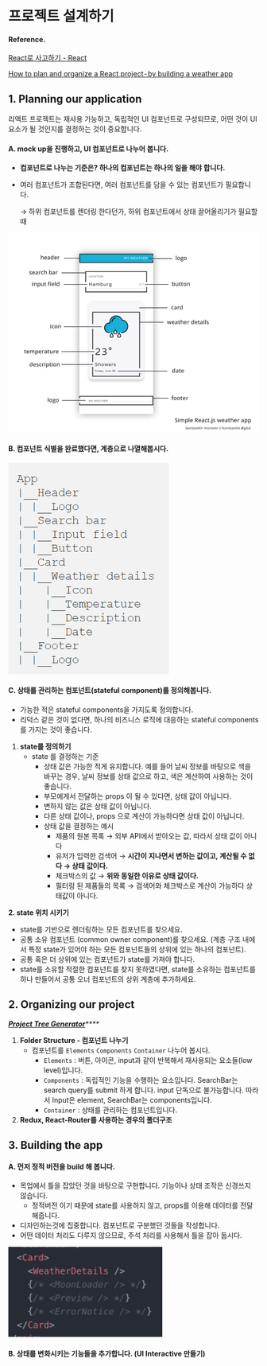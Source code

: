 # 프로젝트 설계하기

#### Reference.

[React로 사고하기 - React](https://ko.reactjs.org/docs/thinking-in-react.html#step-2-build-a-static-version-in-react)

[How to plan and organize a React project - by building a weather app](https://konstantinmuenster.medium.com/how-to-plan-and-organize-a-react-project-by-building-a-weather-app-95175b11bd01)

## 1. Planning our application

리액트 프로젝트는 재사용 가능하고, 독립적인 UI 컴포넌트로 구성되므로, 어떤 것이 UI 요소가 될 것인지를 결정하는 것이 중요합니다.

#### A. **mock up을 진행하고, UI 컴포넌트로 나누어 봅니다.**

* **컴포넌트로 나누는 기준은? 하나의 컴포넌트는 하나의 일을 해야 합니다.**
* 여러 컴포넌트가 조합된다면, 여러 컴포넌트를 담을 수 있는 컴포넌트가 필요합니다.

  → 하위 컴포넌트를 렌더링 한다던가, 하위 컴포넌트에서 상태 끌어올리기가 필요할 때

![](../../.gitbook/assets/image%20%282%29.png)

#### B. **컴포넌트 식별을 완료했다면, 계층으로 나열해봅시다.**

![](../../.gitbook/assets/image%20%283%29.png)

#### C. **상태를 관리하는 컴포넌트\(stateful component**\)를 정의해봅니다.

* 가능한 적은 stateful components을 가지도록 정의합니다.
* 리덕스 같은 것이 없다면, 하나의 비즈니스 로직에 대응하는 stateful components를 가지는 것이 좋습니다.

1. **state를 정의하기**
   * state 를 결정하는 기준
     * 상태 값은 가능한 적게 유지합니다. 예를 들어 날씨 정보를 바탕으로 색을 바꾸는 경우, 날씨 정보를 상태 값으로 하고, 색은 계산하여 사용하는 것이 좋습니다.
     * 부모에게서 전달하는 props 이 될 수 있다면, 상태 값이 아닙니다.
     * 변하지 않는 값은 상태 값이 아닙니다.
     * 다른 상태 값이나, props 으로 계산이 가능하다면 상태 값이 아닙니다.
     * 상태 값을 결정하는 예시
       * 제품의 원본 목록 → 외부 API에서 받아오는 값, 따라서 상태 값이 아니다
       * 유저가 입력한 검색어 → **시간이 지나면서 변하는 값이고, 계산될 수 없다 → 상태 값이다.**
       * 체크박스의 값 → **위와 동일한 이유로 상태 값이다.**
       * 필터링 된 제품들의 목록 → 검색어와 체크박스로 계산이 가능하다 상태값이 아니다.

**2. state 위치 시키기**

* state를 기반으로 렌더링하는 모든 컴포넌트를 찾으세요.
* 공통 소유 컴포넌트 \(common owner component\)를 찾으세요. \(계층 구조 내에서 특정 state가 있어야 하는 모든 컴포넌트들의 상위에 있는 하나의 컴포넌트\).
* 공통 혹은 더 상위에 있는 컴포넌트가 state를 가져야 합니다.
* state를 소유할 적절한 컴포넌트를 찾지 못하였다면, state를 소유하는 컴포넌트를 하나 만들어서 공통 오너 컴포넌트의 상위 계층에 추가하세요.

## 2. Organizing our project

[_**Project Tree Generator**_](https://woochanleee.github.io/project-tree-generator/)_\*\*\*\*_

1. **Folder Structure - 컴포넌트 나누기**
   * 컴포넌트를 `Elements` `Components` `Container` 나누어 봅시다.
     * `Elements` : 버튼, 아이콘, input과 같이 반복해서 재사용되는 요소들\(low level\)입니다.
     * `Components` : 독립적인 기능을 수행하는 요소입니다. SearchBar는 search query를 submit 하게 합니다. input 단독으로 불가능합니다. 따라서 Input은 element, SearchBar는 components입니다.
     * `Container` : 상태를 관리하는 컴포넌트입니다.
2. **Redux, React-Router를 사용하는 경우의 폴더구조**

## 3. Building the app

#### A. **먼저 정적 버전을 build 해 봅니다.**

* 목업에서 틀을 잡았던 것을 바탕으로 구현합니다. 기능이나 상태 조작은 신경쓰지 않습니다.
  * 정적버전 이기 때문에 state를 사용하지 않고, props를 이용해 데이터를 전달해줍니다.
* 디자인하는것에 집중합니다. 컴포넌트로 구분했던 것들을 작성합니다.
* 어떤 데이터 처리도 다루지 않으므로, 주석 처리를 사용해서 틀을 잡아 둡시다.

![](../../.gitbook/assets/image%20%284%29.png)

#### B. **상태를 변화시키는 기능들을 추가합니다. \(UI Interactive 만들기\)**

